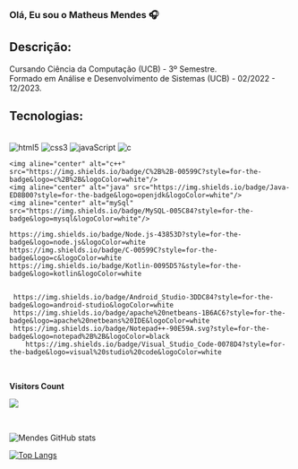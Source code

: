 ### Olá, Eu sou o Matheus Mendes 🎧

## Descrição: 

Cursando Ciência da Computação (UCB) - 3º Semestre.<br>
Formado em Análise e Desenvolvimento de Sistemas (UCB) - 02/2022 - 12/2023.

## Tecnologias:

<div style="display: inline_block"><br/>
    <img aline="center" alt="html5" src="https://img.shields.io/badge/HTML5-E34F26?style=for-the-badge&logo=html5&logoColor=white"/>
    <img aline="center" alt="css3" src="https://img.shields.io/badge/CSS3-1572B6?style=for-the-badge&logo=css3&logoColor=white"/>
    <img aline="center" alt="javaScript" src="https://img.shields.io/badge/JavaScript-F7DF1E?style=for-the-badge&logo=javascript&logoColor=black"/>
    <img aline="center" alt="c" src="https://img.shields.io/badge/C-00599C?style=for-the-badge&logo=c&logoColor=white"/>
    
    <img aline="center" alt="c++" src="https://img.shields.io/badge/C%2B%2B-00599C?style=for-the-badge&logo=c%2B%2B&logoColor=white"/>
    <img aline="center" alt="java" src="https://img.shields.io/badge/Java-ED8B00?style=for-the-badge&logo=openjdk&logoColor=white"/>
    <img aline="center" alt="mySql" src="https://img.shields.io/badge/MySQL-005C84?style=for-the-badge&logo=mysql&logoColor=white"/>

    https://img.shields.io/badge/Node.js-43853D?style=for-the-badge&logo=node.js&logoColor=white
    https://img.shields.io/badge/C-00599C?style=for-the-badge&logo=c&logoColor=white
    https://img.shields.io/badge/Kotlin-0095D5?&style=for-the-badge&logo=kotlin&logoColor=white


     https://img.shields.io/badge/Android_Studio-3DDC84?style=for-the-badge&logo=android-studio&logoColor=white
     https://img.shields.io/badge/apache%20netbeans-1B6AC6?style=for-the-badge&logo=apache%20netbeans%20IDE&logoColor=white
     https://img.shields.io/badge/Notepad++-90E59A.svg?style=for-the-badge&logo=notepad%2B%2B&logoColor=black
     	https://img.shields.io/badge/Visual_Studio_Code-0078D4?style=for-the-badge&logo=visual%20studio%20code&logoColor=white
    
</div>

<div>
<br><p><b>Visitors Count</b></p>  
<p><img src="https://profile-counter.glitch.me/{mathesMenDs}/count.svg"/></p> 
<br></div>

![Mendes GitHub stats](https://github-readme-stats.vercel.app/api?username=matheusMenDs&show_icons=true&theme=highcontrast)

[![Top Langs](https://github-readme-stats.vercel.app/api/top-langs/?username=matheusMenDs)](https://github.com/matheusMenDs/github-readme-stats)
